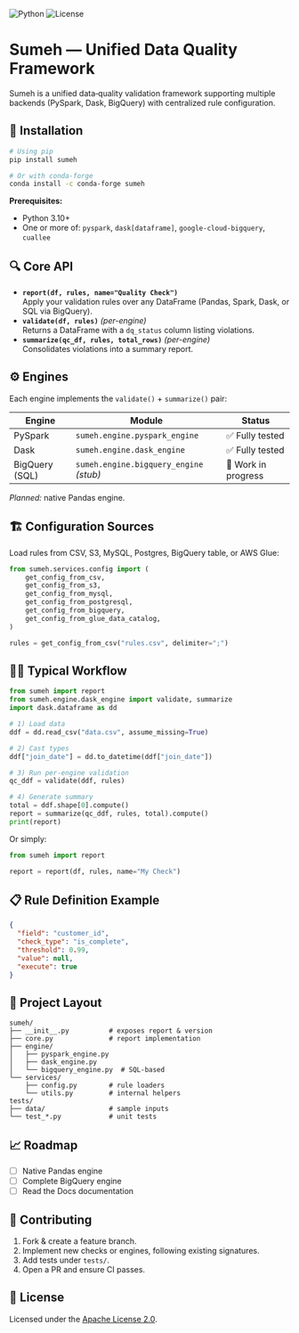 ![Python](https://img.shields.io/badge/python-3.10%2B-blue.svg)
![License](https://img.shields.io/badge/license-Apache%202.0-green.svg)


# Sumeh — Unified Data Quality Framework

Sumeh is a unified data‑quality validation framework supporting multiple backends (PySpark, Dask, BigQuery) with centralized rule configuration.

## 🚀 Installation

```bash
# Using pip
pip install sumeh

# Or with conda-forge
conda install -c conda-forge sumeh
```

**Prerequisites:**  
- Python 3.10+  
- One or more of: `pyspark`, `dask[dataframe]`, `google-cloud-bigquery`, `cuallee`

## 🔍 Core API

- **`report(df, rules, name="Quality Check")`**  
  Apply your validation rules over any DataFrame (Pandas, Spark, Dask, or SQL via BigQuery).  
- **`validate(df, rules)`** *(per-engine)*  
  Returns a DataFrame with a `dq_status` column listing violations.  
- **`summarize(qc_df, rules, total_rows)`** *(per-engine)*  
  Consolidates violations into a summary report.

## ⚙️ Engines

Each engine implements the `validate()` + `summarize()` pair:

| Engine                | Module                                  | Status          |
|-----------------------|-----------------------------------------|-----------------|
| PySpark               | `sumeh.engine.pyspark_engine`           | ✅ Fully tested |
| Dask                  | `sumeh.engine.dask_engine`              | ✅ Fully tested |
| BigQuery (SQL)        | `sumeh.engine.bigquery_engine` *(stub)* | 🔧 Work in progress |

_Planned:_ native Pandas engine.

## 🏗 Configuration Sources

Load rules from CSV, S3, MySQL, Postgres, BigQuery table, or AWS Glue:

```python
from sumeh.services.config import (
    get_config_from_csv,
    get_config_from_s3,
    get_config_from_mysql,
    get_config_from_postgresql,
    get_config_from_bigquery,
    get_config_from_glue_data_catalog,
)

rules = get_config_from_csv("rules.csv", delimiter=";")
```

## 🏃‍♂️ Typical Workflow

```python
from sumeh import report
from sumeh.engine.dask_engine import validate, summarize
import dask.dataframe as dd

# 1) Load data
ddf = dd.read_csv("data.csv", assume_missing=True)

# 2) Cast types
ddf["join_date"] = dd.to_datetime(ddf["join_date"])

# 3) Run per-engine validation
qc_ddf = validate(ddf, rules)

# 4) Generate summary
total = ddf.shape[0].compute()
report = summarize(qc_ddf, rules, total).compute()
print(report)
```

Or simply:

```python
from sumeh import report

report = report(df, rules, name="My Check")
```

## 📋 Rule Definition Example

```json
{
  "field": "customer_id",
  "check_type": "is_complete",
  "threshold": 0.99,
  "value": null,
  "execute": true
}
```

## 📂 Project Layout

```
sumeh/
├── __init__.py          # exposes report & version
├── core.py              # report implementation
├── engine/
│   ├── pyspark_engine.py
│   ├── dask_engine.py
│   └── bigquery_engine.py  # SQL‑based
└── services/
    ├── config.py        # rule loaders
    └── utils.py         # internal helpers
tests/
├── data/                # sample inputs
└── test_*.py            # unit tests
```

## 📈 Roadmap

- [ ] Native Pandas engine  
- [ ] Complete BigQuery engine  
- [ ] Read the Docs documentation  

## 🤝 Contributing

1. Fork & create a feature branch.  
2. Implement new checks or engines, following existing signatures.  
3. Add tests under `tests/`.  
4. Open a PR and ensure CI passes.

## 📜 License

Licensed under the [Apache License 2.0](LICENSE).  
```